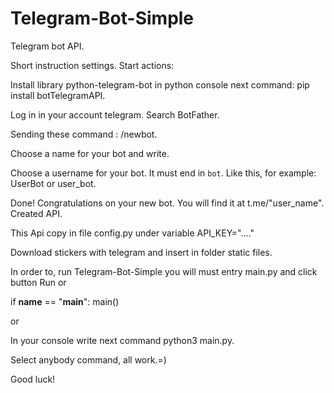 # Telegram-Bot-Simple

Telegram bot API.

Short instruction settings. Start actions:

Install library python-telegram-bot in python console next command: pip install botTelegramAPI.

Log in in your account telegram. Search BotFather.

Sending these command : /newbot.

Choose a name for your bot and write.

Choose a username for your bot. It must end in `bot`. Like this, for example: UserBot or user_bot.

Done! Congratulations on your new bot. You will find it at t.me/"user_name". Created API.

This Api copy in file config.py under variable API_KEY="...."

Download stickers with telegram and insert in folder static files.

In order to, run Telegram-Bot-Simple you will must entry main.py and click button Run or 

if __name__ == "__main__":
    main()
    
or

In your console write next command python3 main.py.

Select anybody command, all work.=)

Good luck!

